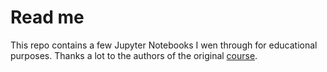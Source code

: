 # Read me

This repo contains a few Jupyter Notebooks I wen through for educational purposes. 
Thanks a lot to the authors of the original [course](https://www.youtube.com/watch?v=tPYj3fFJGjk).

